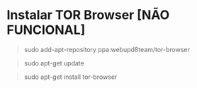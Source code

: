 # Instalar TOR Browser [NÃO FUNCIONAL]

> sudo add-apt-repository ppa:webupd8team/tor-browser

> sudo apt-get update

> sudo apt-get install tor-browser
